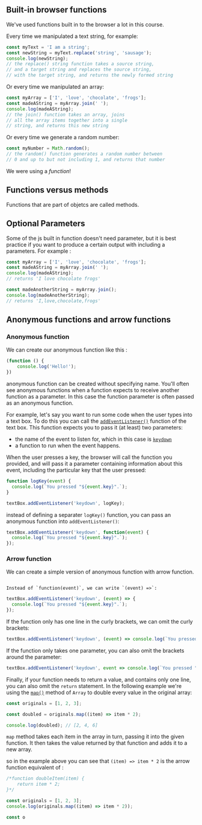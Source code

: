 ## Built-in browser functions

We've used functions built in to the browser a lot in this course.

Every time we manipulated a text string, for example:
```js
const myText = 'I am a string';
const newString = myText.replace('string', 'sausage');
console.log(newString);
// the replace() string function takes a source string,
// and a target string and replaces the source string,
// with the target string, and returns the newly formed string
```
Or every time we manipulated an array:
```js
const myArray = ['I', 'love', 'chocolate', 'frogs'];
const madeAString = myArray.join(' ');
console.log(madeAString);
// the join() function takes an array, joins
// all the array items together into a single
// string, and returns this new string
```
Or every time we generate a random number:
```js
const myNumber = Math.random();
// the random() function generates a random number between
// 0 and up to but not including 1, and returns that number
```
We were using a _function_!

## Functions versus methods
Functions that are part of objetcs are called methods. 
## Optional Parameters
Some of the js built in function doesn't need parameter, but it is best practice if you want to produce a certain output with including a parameters. For example :
```js
const myArray = ['I', 'love', 'chocolate', 'frogs'];
const madeAString = myArray.join(' ');
console.log(madeAString);
// returns 'I love chocolate frogs'

const madeAnotherString = myArray.join();
console.log(madeAnotherString);
// returns 'I,love,chocolate,frogs'
```

## Anonymous functions and arrow functions
### Anonymous function
We can create our anonymous function like this :
```js
(function () {
	console.log('Hello!');
})
```
anonymous function can be created without specifying name. You'll often see anonymous functions when a function expects to receive another function as a parameter. In this case the function parameter is often passed as an anonymous function. 

For example, let's say you want to run some code when the user types into a text box. To do this you can call the [`addEventListener()`](https://developer.mozilla.org/en-US/docs/Web/API/EventTarget/addEventListener "addEventListener()") function of the text box. This function expects you to pass it (at least) two parameters:

-   the name of the event to listen for, which in this case is [`keydown`](https://developer.mozilla.org/en-US/docs/Web/API/Element/keydown_event "keydown")
-   a function to run when the event happens.

When the user presses a key, the browser will call the function you provided, and will pass it a parameter containing information about this event, including the particular key that the user pressed:
```js
function logKey(event) {
  console.log(`You pressed "${event.key}".`);
}

textBox.addEventListener('keydown', logKey);
```
instead of defining a separater `logKey()` function, you can pass an anonymous function into `addEventListener()`:
```js
textBox.addEventListener('keydown', function(event) {
  console.log(`You pressed "${event.key}".`);
});
```
### Arrow function
We can create a simple version of anonymous function with arrow function.
```ad-important

Instead of `function(event)`, we can write `(event) =>`: 
```
```js
textBox.addEventListener('keydown', (event) => {
  console.log(`You pressed "${event.key}".`);
});
```
If the function only has one line in the curly brackets, we can omit the curly brackets:
```js
textBox.addEventListener('keydown', (event) => console.log(`You pressed "${event.key}".`));
```
If the function only takes one parameter, you can also omit the brackets around the parameter:
```js
textBox.addEventListener('keydown', event => console.log(`You pressed "${event.key}".`));
```
Finally, if your function needs to return a value, and contains only one line, you can also omit the `return` statement. In the following example we're using the [`map()`](https://developer.mozilla.org/en-US/docs/Web/JavaScript/Reference/Global_Objects/Array/map) method of `Array` to double every value in the original array:
```js
const originals = [1, 2, 3];

const doubled = originals.map((item) => item * 2);

console.log(doubled); // [2, 4, 6]
```
`map` method takes each item in the array in turn, passing it into the given function. It then takes the value returned by that function and adds it to a new array.

so in the example above you can see that `(item) => item * 2` is the arrow function equivalent of :
```js
/*function doubleItem(item) {
	return item * 2;
}*/

const originals = [1, 2, 3];
console.log(originals.map((item) => item * 2));

const o
```
